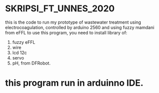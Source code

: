 # SKRIPSI_FT_UNNES_2020
this is the code to run my prototype of wastewater treatment using electrocoagulation, 
controlled by arduino 2560 and using fuzzy mamdani from eFFL
to use this program, you need to install library of:
1. fuzzy eFFL
2. wire
3. lcd 12c
4. servo
5. pH, from DFRobot.
# this program run in arduinno IDE.
